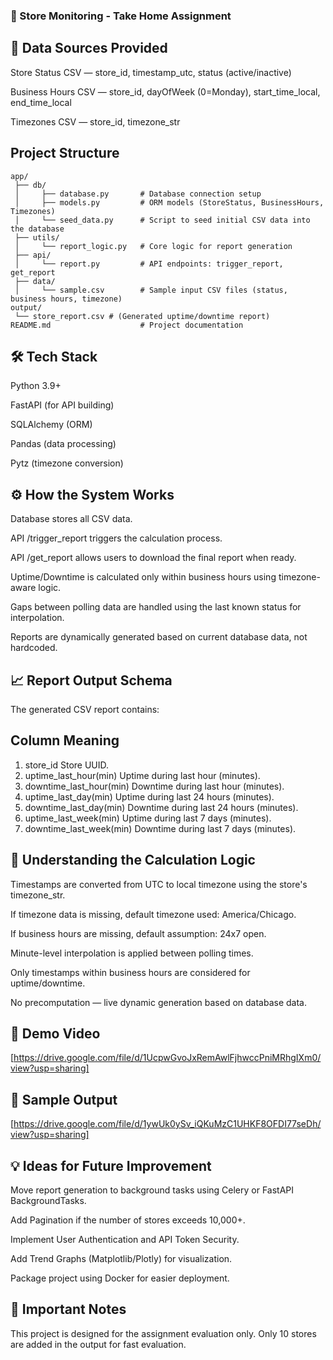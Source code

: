 ### 🏪 Store Monitoring - Take Home Assignment

## 🧩 Data Sources Provided
Store Status CSV — store_id, timestamp_utc, status (active/inactive)

Business Hours CSV — store_id, dayOfWeek (0=Monday), start_time_local, end_time_local

Timezones CSV — store_id, timezone_str

## Project Structure 
``` 
app/
 ├── db/
 │     ├── database.py       # Database connection setup
 │     ├── models.py         # ORM models (StoreStatus, BusinessHours, Timezones)
 │     └── seed_data.py      # Script to seed initial CSV data into the database
 ├── utils/
 │     └── report_logic.py   # Core logic for report generation
 ├── api/
 │     └── report.py         # API endpoints: trigger_report, get_report
 ├── data/
 │     └── sample.csv        # Sample input CSV files (status, business hours, timezone)
output/
 └── store_report.csv # (Generated uptime/downtime report)
README.md                    # Project documentation
```

## 🛠️ Tech Stack
Python 3.9+

FastAPI (for API building)

SQLAlchemy (ORM)

Pandas (data processing)

Pytz (timezone conversion)

## ⚙️ How the System Works
Database stores all CSV data.

API /trigger_report triggers the calculation process.

API /get_report allows users to download the final report when ready.

Uptime/Downtime is calculated only within business hours using timezone-aware logic.

Gaps between polling data are handled using the last known status for interpolation.

Reports are dynamically generated based on current database data, not hardcoded.

## 📈 Report Output Schema
The generated CSV report contains:


## Column	Meaning
1. store_id	Store UUID.
2. uptime_last_hour(min)	Uptime during last hour (minutes).
3. downtime_last_hour(min)	Downtime during last hour (minutes).
4. uptime_last_day(min)	Uptime during last 24 hours (minutes).
5. downtime_last_day(min)	Downtime during last 24 hours (minutes).
6. uptime_last_week(min)	Uptime during last 7 days (minutes).
7. downtime_last_week(min)	Downtime during last 7 days (minutes).

## 🧠 Understanding the Calculation Logic
Timestamps are converted from UTC to local timezone using the store's timezone_str.

If timezone data is missing, default timezone used: America/Chicago.

If business hours are missing, default assumption: 24x7 open.

Minute-level interpolation is applied between polling times.

Only timestamps within business hours are considered for uptime/downtime.

No precomputation — live dynamic generation based on database data.

## 🎥 Demo Video
[https://drive.google.com/file/d/1UcpwGvoJxRemAwlFjhwccPniMRhgIXm0/view?usp=sharing]

## 📁 Sample Output
[https://drive.google.com/file/d/1ywUk0ySv_iQKuMzC1UHKF8OFDI77seDh/view?usp=sharing]

## 💡 Ideas for Future Improvement
Move report generation to background tasks using Celery or FastAPI BackgroundTasks.

Add Pagination if the number of stores exceeds 10,000+.

Implement User Authentication and API Token Security.

Add Trend Graphs (Matplotlib/Plotly) for visualization.

Package project using Docker for easier deployment.

## 📜 Important Notes
This project is designed for the assignment evaluation only.
Only 10 stores are added in the output for fast evaluation.

